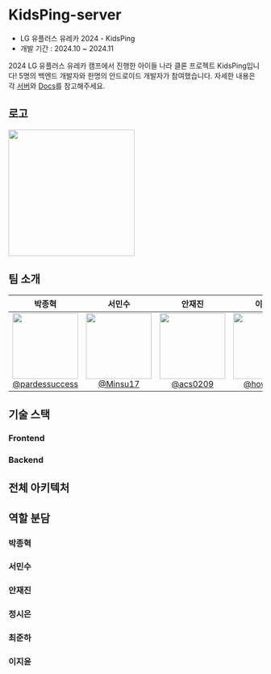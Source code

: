 # KidsPing-server

- LG 유플러스 유레카 2024 - KidsPing
- 개발 기간 : 2024.10 ~ 2024.11

2024 LG 유플러스 유레카 캠프에서 진행한 아이들 나라 클론 프로젝트 KidsPing입니다!
5명의 백엔드 개발자와 한명의 안드로이드 개발자가 참여했습니다.
자세한 내용은 각 [서버](#역활-분담)와 [Docs](./docs/)를 참고해주세요.

## 로고

<img src="./resources/harmony.png" width="250px">

## 팀 소개

| **박종혁** | **서민수**| **안재진** | **이지윤** | **정시은** | **최준하** |
| :------: |  :------: | :------: | :------: | :------: | :------: |
| [<img src="https://avatars.githubusercontent.com/u/30859374?v=4" height=130 width=130> <br/> @pardessuccess](https://github.com/pardessuccess) | [<img src="https://avatars.githubusercontent.com/u/89891511?v=4" height=130 width=130> <br/> @Minsu17](https://github.com/hellokorea) | [<img src="https://avatars.githubusercontent.com/u/69111959?v=4" height=130 width=130> <br/> @acs0209](https://github.com/acs0209) | [<img src="https://avatars.githubusercontent.com/u/51826219?v=4" height=130 width=130> <br/> @howecofe](https://github.com/howecofe) | [<img src="https://avatars.githubusercontent.com/u/80161733?v=4" height=130 width=130> <br/> @Sieun53](https://github.com/Sieun53) |[<img src="https://avatars.githubusercontent.com/u/128604591?v=4" height=130 width=130> <br/> @choijh0309](https://github.com/choijh0309) |

## 기술 스택

### Frontend


### Backend



## 전체 아키텍처


## 역할 분담

### 박종혁



### 서민수


### 안재진


### 정시은


### 최준하


### 이지윤

